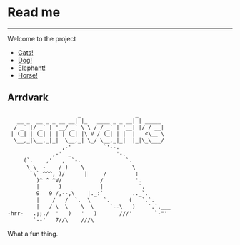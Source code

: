 # Read me

-----

Welcome to the project

* [Cats!](meow.md)
* [Dog!](dog.md)
* [Elephant!](elephant.md)
* [Horse!](./horsey.md)

## Arrdvark

```txt
                      _                 _        
   __ _  __ _ _ __ __| |_   ____ _ _ __| | _____ 
  / _` |/ _` | '__/ _` \ \ / / _` | '__| |/ / __|
 | (_| | (_| | | | (_| |\ V / (_| | |  |   <\__ \
  \__,_|\__,_|_|  \__,_| \_/ \__,_|_|  |_|\_\___/
                 ,-'          `'--.
              ,-'  _              '-.
     (`.    ,'   ,  `-.              `.
      \ \  -    / )    \               \
       `\`-^^^, )/      |     /         :
         )^ ^ ^V/            /          '.
         |      )            |           `.
         9   9 /,--,\    |._:`         .._`.
         |    /   /  `.  \    `.      (   `.`.
         |   / \  \    \  \     `--\   )    `.`.___
-hrr-   .;;./  '   )   '   )       ///'       `-"'
        `--'   7//\    ///\
 ```

 What a fun thing.

